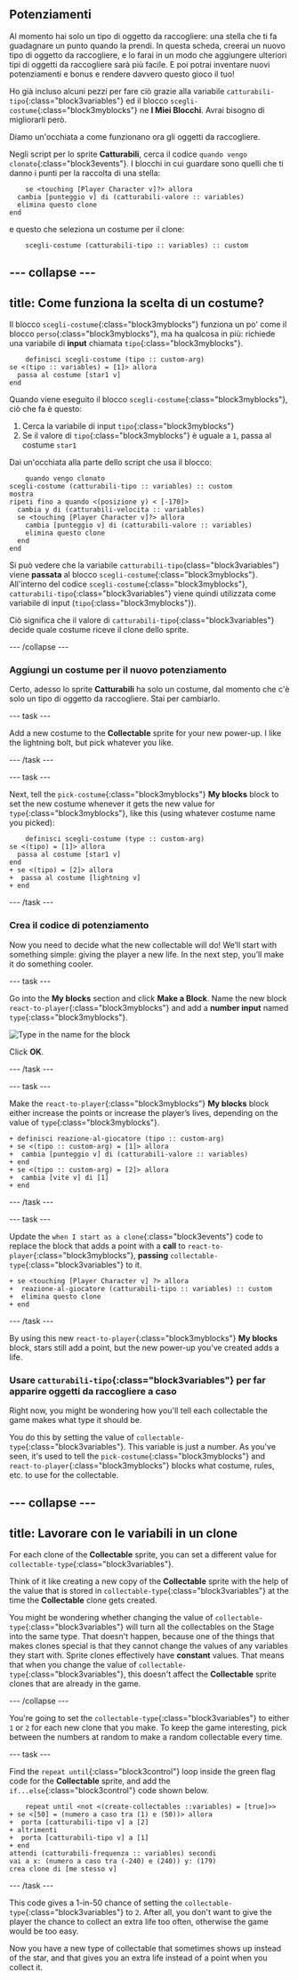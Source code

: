 ## Potenziamenti

Al momento hai solo un tipo di oggetto da raccogliere: una stella che ti fa guadagnare un punto quando la prendi. In questa scheda, creerai un nuovo tipo di oggetto da raccogliere, e lo farai in un modo che aggiungere ulteriori tipi di oggetti da raccogliere sarà più facile. E poi potrai inventare nuovi potenziamenti e bonus e rendere davvero questo gioco il tuo!

Ho già incluso alcuni pezzi per fare ciò grazie alla variabile `catturabili-tipo`{:class="block3variables"} ed il blocco `scegli-costume`{:class="block3myblocks"} ne **I Miei Blocchi**. Avrai bisogno di migliorarli però.

Diamo un'occhiata a come funzionano ora gli oggetti da raccogliere.

Negli script per lo sprite **Catturabili**, cerca il codice `quando vengo clonato`{:class="block3events"}. I blocchi in cui guardare sono quelli che ti danno i punti per la raccolta di una stella:

```blocks3
    se <touching [Player Character v]?> allora 
  cambia [punteggio v] di (catturabili-valore :: variables)
  elimina questo clone
end
```

e questo che seleziona un costume per il clone:

```blocks3
    scegli-costume (catturabili-tipo :: variables) :: custom
```

## \--- collapse \---

## title: Come funziona la scelta di un costume?

Il blocco `scegli-costume`{:class="block3myblocks"} funziona un po' come il blocco `perso`{:class="block3myblocks"}, ma ha qualcosa in più: richiede una variabile di **input** chiamata `tipo`{:class="block3myblocks"}.

```blocks3
    definisci scegli-costume (tipo :: custom-arg)
se <(tipo :: variables) = [1]> allora 
  passa al costume [star1 v]
end
```

Quando viene eseguito il blocco `scegli-costume`{:class="block3myblocks"}, ciò che fa è questo:

1. Cerca la variabile di input `tipo`{:class="block3myblocks"}
2. Se il valore di `tipo`{:class="block3myblocks"} è uguale a `1`, passa al costume `star1`

Dai un'occhiata alla parte dello script che usa il blocco:

```blocks3
    quando vengo clonato
scegli-costume (catturabili-tipo :: variables) :: custom
mostra
ripeti fino a quando <(posizione y) < [-170]> 
  cambia y di (catturabili-velocita :: variables)
  se <touching [Player Character v]?> allora 
    cambia [punteggio v] di (catturabili-valore :: variables)
    elimina questo clone
  end
end
```

Si può vedere che la variabile `catturabili-tipo`{class="block3variables"} viene **passata** al blocco `scegli-costume`{:class="block3myblocks"}. All'interno del codice `scegli-costume`{:class="block3myblocks"}, `catturabili-tipo`{:class="block3variables"} viene quindi utilizzata come variabile di input (`tipo`{:class="block3myblocks"}).

Ciò significa che il valore di `catturabili-tipo`{:class="block3variables"} decide quale costume riceve il clone dello sprite.

\--- /collapse \---

### Aggiungi un costume per il nuovo potenziamento

Certo, adesso lo sprite **Catturabili** ha solo un costume, dal momento che c'è solo un tipo di oggetto da raccogliere. Stai per cambiarlo.

\--- task \---

Add a new costume to the **Collectable** sprite for your new power-up. I like the lightning bolt, but pick whatever you like.

\--- /task \---

\--- task \---

Next, tell the `pick-costume`{:class="block3myblocks"} **My blocks** block to set the new costume whenever it gets the new value for `type`{:class="block3myblocks"}, like this \(using whatever costume name you picked\):

```blocks3
    definisci scegli-costume (type :: custom-arg)
se <(tipo) = [1]> allora 
  passa al costume [star1 v]
end
+ se <(tipo) = [2]> allora 
+  passa al costume [lightning v]
+ end
```

\--- /task \---

### Crea il codice di potenziamento

Now you need to decide what the new collectable will do! We’ll start with something simple: giving the player a new life. In the next step, you’ll make it do something cooler.

\--- task \---

Go into the **My blocks** section and click **Make a Block**. Name the new block `react-to-player`{:class="block3myblocks"} and add a **number input** named `type`{:class="block3myblocks"}.

![Type in the name for the block](images/powerupMakeName.png)

Click **OK**.

\--- /task \---

\--- task \---

Make the `react-to-player`{:class="block3myblocks"} **My blocks** block either increase the points or increase the player’s lives, depending on the value of `type`{:class="block3myblocks"}.

```blocks3
+ definisci reazione-al-giocatore (tipo :: custom-arg)
+ se <(tipo :: custom-arg) = [1]> allora 
+  cambia [punteggio v] di (catturabili-valore :: variables)
+ end
+ se <(tipo :: custom-arg) = [2]> allora 
+  cambia [vite v] di [1]
+ end
```

\--- /task \---

\--- task \---

Update the `when I start as a clone`{:class="block3events"} code to replace the block that adds a point with a **call** to `react-to-player`{:class="block3myblocks"}, **passing** `collectable-type`{:class="block3variables"} to it.

```blocks3
+ se <touching [Player Character v] ?> allora 
+  reazione-al-giocatore (catturabili-tipo :: variables) :: custom
+  elimina questo clone
+ end
```

\--- /task \---

By using this new `react-to-player`{:class="block3myblocks"} **My blocks** block, stars still add a point, but the new power-up you've created adds a life.

### Usare `catturabili-tipo`{:class="block3variables"} per far apparire oggetti da raccogliere a caso

Right now, you might be wondering how you'll tell each collectable the game makes what type it should be.

You do this by setting the value of `collectable-type`{:class="block3variables"}. This variable is just a number. As you've seen, it's used to tell the `pick-costume`{:class="block3myblocks"} and `react-to-player`{:class="block3myblocks"} blocks what costume, rules, etc. to use for the collectable.

## \--- collapse \---

## title: Lavorare con le variabili in un clone

For each clone of the **Collectable** sprite, you can set a different value for `collectable-type`{:class="block3variables"}.

Think of it like creating a new copy of the **Collectable** sprite with the help of the value that is stored in `collectable-type`{:class="block3variables"} at the time the **Collectable** clone gets created.

You might be wondering whether changing the value of `collectable-type`{:class="block3variables"} will turn all the collectables on the Stage into the same type. That doesn't happen, because one of the things that makes clones special is that they cannot change the values of any variables they start with. Sprite clones effectively have **constant** values. That means that when you change the value of `collectable-type`{:class="block3variables"}, this doesn't affect the **Collectable** sprite clones that are already in the game.

\--- /collapse \---

You're going to set the `collectable-type`{:class="block3variables"} to either `1` or `2` for each new clone that you make. To keep the game interesting, pick between the numbers at random to make a random collectable every time.

\--- task \---

Find the `repeat until`{:class="block3control"} loop inside the green flag code for the **Collectable** sprite, and add the `if...else`{:class="block3control"} code shown below.

```blocks3
    repeat until <not <(create-collectables ::variables) = [true]>>
+ se <[50] = (numero a caso tra (1) e (50))> allora 
+  porta [catturabili-tipo v] a [2]
+ altrimenti 
+  porta [catturabili-tipo v] a [1]
+ end
attendi (catturabili-frequenza :: variables) secondi
vai a x: (numero a caso tra (-240) e (240)) y: (179)
crea clone di [me stesso v]
```

\--- /task \---

This code gives a 1-in-50 chance of setting the `collectable-type`{:class="block3variables"} to `2`. After all, you don't want to give the player the chance to collect an extra life too often, otherwise the game would be too easy.

Now you have a new type of collectable that sometimes shows up instead of the star, and that gives you an extra life instead of a point when you collect it.
